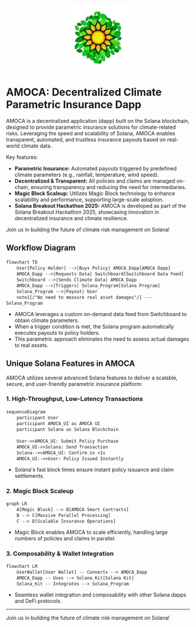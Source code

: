 <p align="center">
  <img src="public/amoca/amoca-logo.png" alt="AMOCA Logo" width="180"/>
</p>

# AMOCA: Decentralized Climate Parametric Insurance Dapp

AMOCA is a decentralized application (dapp) built on the Solana blockchain, designed to provide parametric insurance solutions for climate-related risks. Leveraging the speed and scalability of Solana, AMOCA enables transparent, automated, and trustless insurance payouts based on real-world climate data.

Key features:

- **Parametric Insurance:** Automated payouts triggered by predefined climate parameters (e.g., rainfall, temperature, wind speed).
- **Decentralized & Transparent:** All policies and claims are managed on-chain, ensuring transparency and reducing the need for intermediaries.
- **Magic Block Scaleup:** Utilizes Magic Block technology to enhance scalability and performance, supporting large-scale adoption.
- **Solana Breakout Hackathon 2025:** AMOCA is developed as part of the Solana Breakout Hackathon 2025, showcasing innovation in decentralized insurance and climate resilience.

Join us in building the future of climate risk management on Solana!

## Workflow Diagram

```mermaid
flowchart TD
    User[Policy Holder] -->|Buys Policy| AMOCA_Dapp[AMOCA Dapp]
    AMOCA_Dapp -->|Requests Data| Switchboard[Switchboard Data Feed]
    Switchboard -->|Sends Climate Data| AMOCA_Dapp
    AMOCA_Dapp -->|Triggers| Solana_Program[Solana Program]
    Solana_Program -->|Payout| User
    note1[/"No need to measure real asset damages"/] --- Solana_Program
```

- AMOCA leverages a custom on-demand data feed from Switchboard to obtain climate parameters.
- When a trigger condition is met, the Solana program automatically executes payouts to policy holders.
- This parametric approach eliminates the need to assess actual damages to real assets.

## Unique Solana Features in AMOCA

AMOCA utilizes several advanced Solana features to deliver a scalable, secure, and user-friendly parametric insurance platform:

### 1. High-Throughput, Low-Latency Transactions

```mermaid
sequenceDiagram
    participant User
    participant AMOCA_UI as AMOCA UI
    participant Solana as Solana Blockchain

    User->>AMOCA_UI: Submit Policy Purchase
    AMOCA_UI->>Solana: Send Transaction
    Solana-->>AMOCA_UI: Confirm in <1s
    AMOCA_UI-->>User: Policy Issued Instantly
```

- Solana's fast block times ensure instant policy issuance and claim settlements.

### 2. Magic Block Scaleup

```mermaid
graph LR
    A[Magic Block] --> B[AMOCA Smart Contracts]
    B --> C[Massive Parallel Processing]
    C --> D[Scalable Insurance Operations]
```

- Magic Block enables AMOCA to scale efficiently, handling large numbers of policies and claims in parallel.

### 3. Composability & Wallet Integration

```mermaid
flowchart LR
    UserWallet[User Wallet] -- Connects --> AMOCA_Dapp
    AMOCA_Dapp -- Uses --> Solana_Kit[Solana Kit]
    Solana_Kit -- Integrates --> Solana_Program
```

- Seamless wallet integration and composability with other Solana dapps and DeFi protocols.

---

Join us in building the future of climate risk management on Solana!
